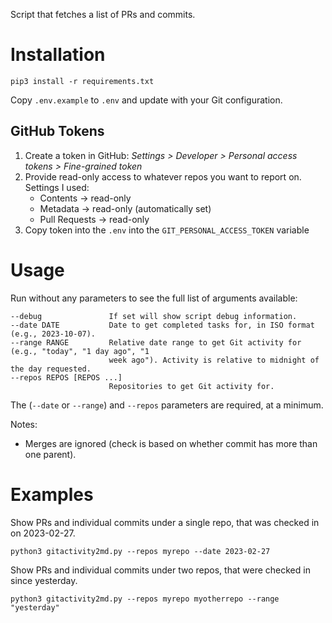 Script that fetches a list of PRs and commits.

# Installation

`pip3 install -r requirements.txt`

Copy `.env.example` to `.env` and update with your Git configuration.

## GitHub Tokens

1. Create a token in GitHub: _Settings > Developer > Personal access tokens > Fine-grained token_
1. Provide read-only access to whatever repos you want to report on. Settings I used:
    - Contents -> read-only
    - Metadata -> read-only (automatically set)
    - Pull Requests -> read-only
1. Copy token into the `.env` into the `GIT_PERSONAL_ACCESS_TOKEN` variable

# Usage

Run without any parameters to see the full list of arguments available:

```
--debug               If set will show script debug information.
--date DATE           Date to get completed tasks for, in ISO format (e.g., 2023-10-07).
--range RANGE         Relative date range to get Git activity for (e.g., "today", "1 day ago", "1
                      week ago"). Activity is relative to midnight of the day requested.
--repos REPOS [REPOS ...]
                      Repositories to get Git activity for.
```

The (`--date` or `--range`) and `--repos` parameters are required, at a minimum.

Notes:

- Merges are ignored (check is based on whether commit has more than one parent).

# Examples

Show PRs and individual commits under a single repo, that was checked in on 2023-02-27.
```
python3 gitactivity2md.py --repos myrepo --date 2023-02-27
```

Show PRs and individual commits under two repos, that were checked in since yesterday.
```
python3 gitactivity2md.py --repos myrepo myotherrepo --range "yesterday"
```